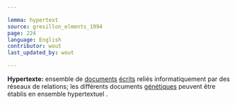 ```yaml
---

lemma: hypertext
source: gresillon_elments_1994
page: 224
language: English
contributor: wout
last_updated_by: wout

---
```


**Hypertexte:** ensemble de [documents](document.html) [écrits](writingProduct.html) reliés informatiquement par des réseaux de relations; les différents documents [génétiques](genesis.html) peuvent être établis en ensemble hypertextuel .

